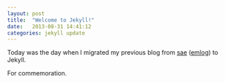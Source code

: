 ```yaml
---
layout: post
title:  "Welcome to Jekyll!"
date:   2013-08-31 14:41:12
categories: jekyll update
---
```


Today was the day when I migrated my previous blog from [sae](https://sae.sina.com.cn/)
([emlog](http://www.emlog.net)) to Jekyll.

For commemoration.
